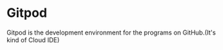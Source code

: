 # Gitpod
Gitpod is the development environment for the programs on GitHub.(It's kind of Cloud IDE)

